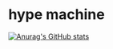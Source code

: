# hype machine

[![Anurag's GitHub stats](https://github-readme-stats.vercel.app/api?username=Swuger)](https://github.com/anuraghazra/github-readme-stats)
